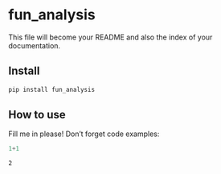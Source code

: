 fun_analysis
================

<!-- WARNING: THIS FILE WAS AUTOGENERATED! DO NOT EDIT! -->

This file will become your README and also the index of your
documentation.

## Install

``` sh
pip install fun_analysis
```

## How to use

Fill me in please! Don’t forget code examples:

``` python
1+1
```

    2
